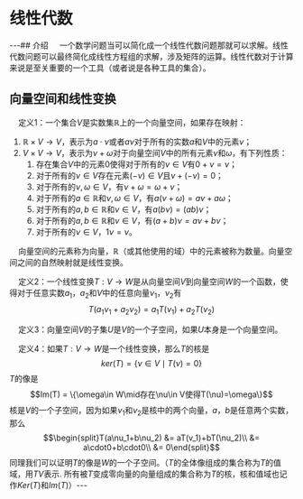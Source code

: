 # 线性代数
---## 介绍
&nbsp;&nbsp;&nbsp;&nbsp;一个数学问题当可以简化成一个线性代数问题那就可以求解。线性代数问题可以最终简化成线性方程组的求解，涉及矩阵的运算。线性代数对于计算来说是至关重要的一个工具（或者说是各种工具的集合）。
## 向量空间和线性变换
&nbsp;&nbsp;&nbsp;&nbsp;定义1：一个集合$V$是实数集$\mathbb{R}$上的一个向量空间，如果存在映射：
1. $\mathbb{R}\times V\rightarrow V$，表示为$a\cdot\nu$或者$a\nu$对于所有的实数$a$和$V$中的元素$\nu$；
2. $V\times V\rightarrow V$，表示为$\nu+\omega$对于向量空间$V$中的所有元素$\nu$和$\omega$，有下列性质：
	1. 存在集合$V$中的元素0使得对于所有的$\nu\in V$有$0+\nu=\nu$；
	2. 对于所有的$\nu\in V$存在元素$(-\nu)\in V$且$\nu+(-\nu)=0$；
	3. 对于所有的$\nu,\omega\in V$，有$\nu+\omega=\omega+\nu$；
	4. 对于所有的$a\in\mathbb{R}$和$\nu,\omega\in V$，有$a(\nu+\omega)=a\nu+a\omega$；
	5. 对于所有的$a,b\in\mathbb{R}$和$\nu\in V$，有$a(b\nu)=(ab)\nu$；
	6. 对于所有的$a,b\in\mathbb{R}$和$\nu\in V$，有$(a+b)\nu=a\nu+b\nu$；
	7. 对于所有的$\nu\in V$，$1\nu=\nu$。

&nbsp;&nbsp;&nbsp;&nbsp;向量空间的元素称为向量，$\mathbb{R}$（或其他使用的域）中的元素被称为数量。向量空间之间的自然映射就是线性变换。

&nbsp;&nbsp;&nbsp;&nbsp;定义2：一个线性变换$T:V\rightarrow W$是从向量空间$V$到向量空间$W$的一个函数，使得对于任意实数$a_1，a_2$和$V$中的任意向量$\nu_1，\nu_2$有
$$T(a_1\nu_1+a_2\nu_2)=a_1T(\nu_1)+a_2T(\nu_2)$$

&nbsp;&nbsp;&nbsp;&nbsp;定义3：向量空间$V$的子集$U$是$V$的一个子空间，如果$U$本身是一个向量空间。

&nbsp;&nbsp;&nbsp;&nbsp;定义4：如果$T:V\rightarrow W$是一个线性变换，那么$T$的核是
$$ker(T) = \{\nu\in V\mid T(\nu)=0\}$$
$T$的像是
$$Im(T) = \{\omega\in W\mid存在\nu\in V使得T(\nu)=\omega\}$$
核是$V$的一个子空间，因为如果$\nu_1$和$\nu_2$是核中的两个向量，$a，b$是任意两个实数，那么
$$\begin{split}T(a\nu_1+b\nu_2) &= aT(v_1)+bT(\nu_2)\\
&= a\cdot0+b\cdot0\\
&= 0\end{split}$$
同理我们可以证明$T$的像是$W$的一个子空间。（$T$的全体像组成的集合称为$T$的值域，用$TV$表示. 所有被$T$变成零向量的向量组成的集合称为$T$的核，核和值域也记作$Ker(T)$和$Im(T)$）---